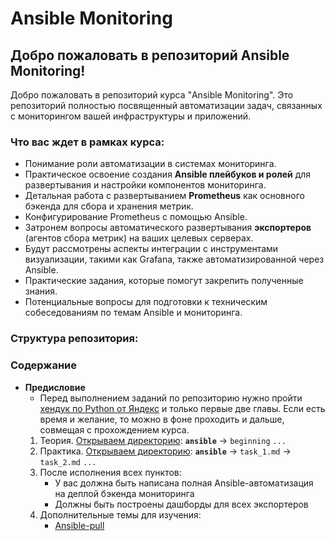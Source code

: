# Ansible Monitoring

## Добро пожаловать в репозиторий Ansible Monitoring!

Добро пожаловать в репозиторий курса "Ansible Monitoring". Это репозиторий полностью посвященный автоматизации задач, связанных с мониторингом вашей инфраструктуры и приложений.

### **Что вас ждет в рамках курса:**

* Понимание роли автоматизации в системах мониторинга.
* Практическое освоение создания **Ansible плейбуков и ролей** для развертывания и настройки компонентов мониторинга.
* Детальная работа с развертыванием **Prometheus** как основного бэкенда для сбора и хранения метрик.
* Конфигурирование Prometheus с помощью Ansible.
* Затронем вопросы автоматического развертывания **экспортеров** (агентов сбора метрик) на ваших целевых серверах.
* Будут рассмотрены аспекты интеграции с инструментами визуализации, такими как Grafana, также автоматизированной через Ansible.
* Практические задания, которые помогут закрепить полученные знания.
* Потенциальные вопросы для подготовки к техническим собеседованиям по темам Ansible и мониторинга.

### **Структура репозитория:**

### Содержание
- **Предисловие**
  - Перед выполнением заданий по репозиторию нужно пройти [хендук по Python от Яндекс](https://education.yandex.ru/handbook/python) и только первые две главы. Если есть время и желание, то можно в фоне проходить и дальше, совмещая с прохождением курса. 
  1. Теория. [Открываем директорию](https://github.com/lamjob1993/ansible-monitoring/tree/main/ansible/beggining):
     **`ansible`** → `beginning` `...`
  2. Практика. [Открываем директорию](https://github.com/lamjob1993/ansible-monitoring/tree/main/ansible):
     **`ansible`** → `task_1.md` → `task_2.md` `...`
  3. После исполнения всех пунктов:
      - У вас должна быть написана полная Ansible-автоматизация на деплой бэкенда мониторинга
      - Должны быть построены дашборды для всех экспортеров
  4. Дополнительные темы для изучения:
      - [Ansible-pull](https://habr.com/ru/articles/890276/)

